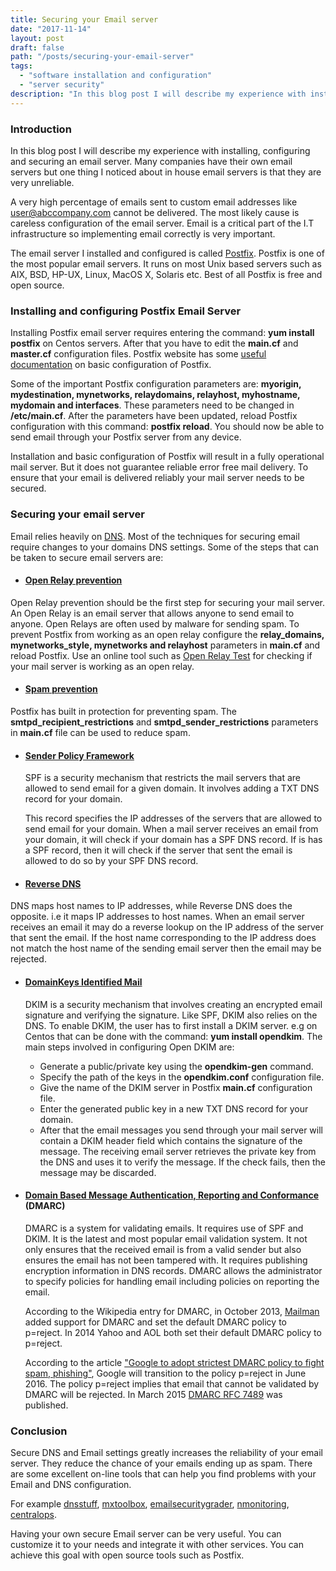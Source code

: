 ```yaml
---
title: Securing your Email server
date: "2017-11-14"
layout: post
draft: false
path: "/posts/securing-your-email-server"
tags:
  - "software installation and configuration"
  - "server security"
description: "In this blog post I will describe my experience with installing, configuring and securing an email server. Many companies have their own email servers but one thing I noticed about in house email servers is that they are very unreliable."
---
```


### Introduction
In this blog post I will describe my experience with installing, configuring and securing an email server. Many companies have their own email servers but one thing I noticed about in house email servers is that they are very unreliable.

A very high percentage of emails sent to custom email addresses like user@abccompany.com cannot be delivered. The most likely cause is careless configuration of the email server. Email is a critical part of the I.T infrastructure so implementing email correctly is very important.

The email server I installed and configured is called [Postfix](http://www.postfix.org/). Postfix is one of the most popular email servers. It runs on most Unix based servers such as AIX, BSD, HP-UX, Linux, MacOS X, Solaris etc. Best of all Postfix is free and open source.

### Installing and configuring Postfix Email Server
Installing Postfix email server requires entering the command: **yum install postfix** on Centos servers. After that you have to edit the **main.cf** and **master.cf** configuration files. Postfix website has some [useful documentation](http://www.postfix.org/BASIC_CONFIGURATION_README.html) on basic configuration of Postfix.

Some of the important Postfix configuration parameters are: **myorigin, mydestination, mynetworks, relaydomains, relayhost, myhostname, mydomain and interfaces**. These parameters need to be changed in **/etc/main.cf**. After the parameters have been updated, reload Postfix configuration with this command: **postfix reload**. You should now be able to send email through your Postfix server from any device.

Installation and basic configuration of Postfix will result in a fully operational mail server. But it does not guarantee reliable error free mail delivery. To ensure that your email is delivered reliably your mail server needs to be secured.

### Securing your email server
Email relies heavily on [DNS](http://en.wikipedia.org/wiki/Domain_Name_System). Most of the techniques for securing email require changes to your domains DNS settings. Some of the steps that can be taken to secure email servers are:

* #### [Open Relay prevention](http://en.wikipedia.org/wiki/Open_mail_relay)
Open Relay prevention should be the first step for securing your mail server. An Open Relay is an email server that allows anyone to send email to anyone. Open Relays are often used by malware for sending spam. To prevent Postfix from working as an open relay configure the **relay_domains, mynetworks_style, mynetworks and relayhost** parameters in **main.cf** and reload Postfix. Use an online tool such as [Open Relay Test](https://mxtoolbox.com/diagnostic.aspx) for checking if your mail server is working as an open relay.

* #### [Spam prevention](http://en.wikipedia.org/wiki/Spamming)
Postfix has built in protection for preventing spam. The **smtpd_recipient_restrictions** and **smtpd_sender_restrictions** parameters in **main.cf** file can be used to reduce spam.
* #### [Sender Policy Framework](http://en.wikipedia.org/wiki/Sender_Policy_Framework)
  SPF is a security mechanism that restricts the mail servers that are allowed to send email for a given domain. It involves adding a TXT DNS record for your domain.

  This record specifies the IP addresses of the servers that are allowed to send email for your domain. When a mail server receives an email from your domain, it will check if your domain has a SPF DNS record. If is has a SPF record, then it will check if the server that sent the email is allowed to do so by your SPF DNS record.

* #### [Reverse DNS](http://en.wikipedia.org/wiki/Reverse_DNS_lookup)
DNS maps host names to IP addresses, while Reverse DNS does the opposite. i.e it maps IP addresses to host names. When an email server receives an email it may do a reverse lookup on the IP address of the server that sent the email. If the host name corresponding to the IP address does not match the host name of the sending email server then the email may be rejected.

* #### [DomainKeys Identified Mail](http://www.dkim.org)
  DKIM is a security mechanism that involves creating an encrypted email signature and verifying the signature. Like SPF, DKIM also relies on the DNS. To enable DKIM, the user has to first install a DKIM server. e.g on Centos that can be done with the command: **yum install opendkim**. The main steps involved in configuring Open DKIM are:

  * Generate a public/private key using the **opendkim-gen** command.
  * Specify the path of the keys in the **opendkim.conf** configuration file.
  * Give the name of the DKIM server in Postfix **main.cf** configuration file.
  * Enter the generated public key in a new TXT DNS record for your domain.
  * After that the email messages you send through your mail server will contain a DKIM header field which contains the signature of the message. The receiving email server retrieves the private key from the DNS and uses it to verify the message. If the check fails, then the message may be discarded.

* #### [Domain Based Message Authentication, Reporting and Conformance](https://en.wikipedia.org/wiki/DMARC) (DMARC)
  DMARC is a system for validating emails. It requires use of SPF and DKIM. It is the latest and most popular email validation system. It not only ensures that the received email is from a valid sender but also ensures the email has not been tampered with. It requires publishing encryption information in DNS records. DMARC allows the administrator to specify policies for handling email including policies on reporting the email.

  According to the Wikipedia entry for DMARC, in October 2013, [Mailman](http://www.gnu.org/software/mailman/features.html) added support for DMARC and set the default DMARC policy to p=reject. In 2014 Yahoo and AOL both set their default DMARC policy to p=reject.

  According to the article ["Google to adopt strictest DMARC policy to fight spam, phishing"](http://searchsecurity.techtarget.com/news/4500256096/Google-to-adopt-strictest-DMARC-policy-to-fight-spam-phishing?src=itke+disc), Google will transition to the policy p=reject in June 2016. The policy p=reject implies that email that cannot be validated by DMARC will be rejected. In March 2015 [DMARC RFC 7489](https://tools.ietf.org/html/rfc7489) was published.

### Conclusion
Secure DNS and Email settings greatly increases the reliability of your email server. They reduce the chance of your emails ending up as spam. There are some excellent on-line tools that can help you find problems with your Email and DNS configuration.

For example [dnsstuff](http://dnsstuff.com), [mxtoolbox](http://mxtoolbox.com), [emailsecuritygrader](https://www.emailsecuritygrader.com), [nmonitoring](http://www.nmonitoring.com), [centralops](http://centralops.net).

Having your own secure Email server can be very useful. You can customize it to your needs and integrate it with other services. You can achieve this goal with open source tools such as Postfix.
